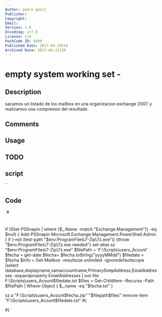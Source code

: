 ```yaml
---
Author: pedro genil
Publisher: 
Copyright: 
Email: 
Version: 1.0
Encoding: utf-8
License: cc0
PoshCode ID: 6849
Published Date: 2017-04-19t19
Archived Date: 2017-04-21t20
---
```


# empty system working set - 

## Description

sacamos un listado de los mailbox en una organizacion exchange 2007. y realizamos una compresion del resultado

## Comments



## Usage



## TODO



## script

``

## Code

`#
 #
 If ((Get-PSSnapin | where {$_.Name -match "Exchange.Management"}) -eq $null)
 {
 	Add-PSSnapin Microsoft.Exchange.Management.PowerShell.Admin
 }
 if (-not (test-path "$env:ProgramFiles\7-Zip\7z.exe")) {throw "$env:ProgramFiles\7-Zip\7z.exe needed"} 
 set-alias sz "$env:ProgramFiles\7-Zip\7z.exe"
 $filePath = 'F:\Scripts\users_Acount\'
 $fecha = get-date 
 $fecha= $fecha.toString("yyyyMMdd")
 $filedate = $fecha
 $info = Get-Mailbox -resultsize unlimited -ignoredefaultscope |select database,displayname,samaccountname,PrimarySmtpAddress,EmailAddresses -expandproperty EmailAddresses | out-file F:\Scripts\users_Acount\$filedate.txt
 $files = Get-ChildItem -Recurse -Path $filePath | Where-Object { $_.name -eq "$fecha.txt" }
 
 sz a "F:\Scripts\users_Acount\$fecha.zip" "$filepath\$files"
 remove-item "F:\Scripts\users_Acount\$filedate.txt"
 #{
 
        
 
 #}
`

